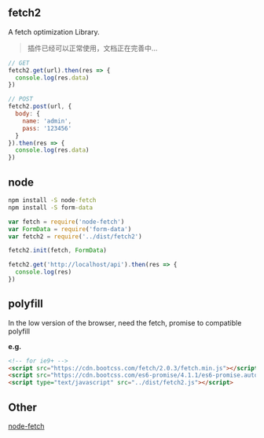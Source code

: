 ## fetch2

A fetch optimization Library.

> 插件已经可以正常使用，文档正在完善中...

```js
// GET
fetch2.get(url).then(res => {
  console.log(res.data)
})

// POST
fetch2.post(url, {
  body: {
    name: 'admin',
    pass: '123456'
  }
}).then(res => {
  console.log(res.data)
})
```

## node

```bat
npm install -S node-fetch
npm install -S form-data

```

```js
var fetch = require('node-fetch')
var FormData = require('form-data')
var fetch2 = require('../dist/fetch2')

fetch2.init(fetch, FormData)

fetch2.get('http://localhost/api').then(res => {
  console.log(res)
})

```

## polyfill

In the low version of the browser, need the fetch, promise to compatible polyfill

**e.g.**

```html
<!-- for ie9+ -->
<script src="https://cdn.bootcss.com/fetch/2.0.3/fetch.min.js"></script>
<script src="https://cdn.bootcss.com/es6-promise/4.1.1/es6-promise.auto.min.js"></script>
<script type="text/javascript" src="../dist/fetch2.js"></script>
```

## Other

[node-fetch](https://github.com/bitinn/node-fetch)
